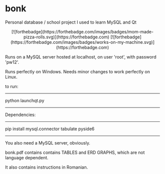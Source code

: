 # bonk
Personal database / school project I used to learn MySQL and Qt
<p align="center">
    [![forthebadge](https://forthebadge.com/images/badges/mom-made-pizza-rolls.svg)](https://forthebadge.com) [![forthebadge](https://forthebadge.com/images/badges/works-on-my-machine.svg)](https://forthebadge.com)
</p>
Runs on a MySQL server hosted at localhost, on user 'root', with password 'pw12'.

Runs perfectly on Windows. Needs minor changes to work perfectly on Linux.

to run:

---

python launchqt.py

---



Dependencies:

---

pip install mysql.connector tabulate pyside6

---

You also need a MySQL server, obviously.

bonk.pdf contains contains TABLES and ERD GRAPHS, which are not language dependent.

It also contains instructions in Romanian.
